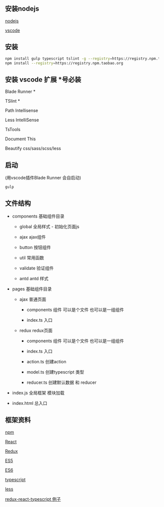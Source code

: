 ## 安装nodejs

[nodejs](https://nodejs.org/en/download/)

[vscode](http://code.visualstudio.com/)

## 安装

```sh
npm install gulp typescript tslint -g --registry=https://registry.npm.taobao.org
npm install --registry=https://registry.npm.taobao.org
```

## 安装 vscode 扩展 *号必装

Blade Runner *

TSlint *

Path Intellisense

Less IntelliSense

TsTools

Document This

Beautify css/sass/scss/less 

## 启动
(用vscode插件Blade Runner 会自启动)
```sh
gulp 
```

## 文件结构
* components 基础组件目录
    
    * global        全局样式 - 初始化页面js
        
    * ajax          ajax组件
        
    * button        按钮组件
        
    * util          常用函数
        
    * validate      验证组件
        
    * antd          antd 样式
        
* pages 基础组件目录
    
    * ajax          普通页面
        
        * components      组件 可以是个文件 也可以是一组组件
          
        * index.ts        入口
          
    * redux         redux页面
        
        * components      组件 可以是个文件 也可以是一组组件
          
        * index.ts        入口
          
        * action.ts       创建action
          
        * model.ts        创建typescript 类型
          
        * reducer.ts      创建默认数据 和 reducer
          
          
* index.js 全局框架 模块加载
* index.html 总入口

## 框架资料

[npm](http://www.runoob.com/nodejs/nodejs-npm.html)

[React](http://www.ruanyifeng.com/blog/2015/03/react.html)

[Redux](https://segmentfault.com/a/1190000003503338?_ea=323420)

[ES5](http://www.jb51.net/article/31527.htm)

[ES6](http://es6.ruanyifeng.com/)

[typescript](http://www.tslang.cn/)

[less](http://lesscss.cn/)

[redux-react-typescript 例子](https://github.com/jaysoo/todomvc-redux-react-typescript)



